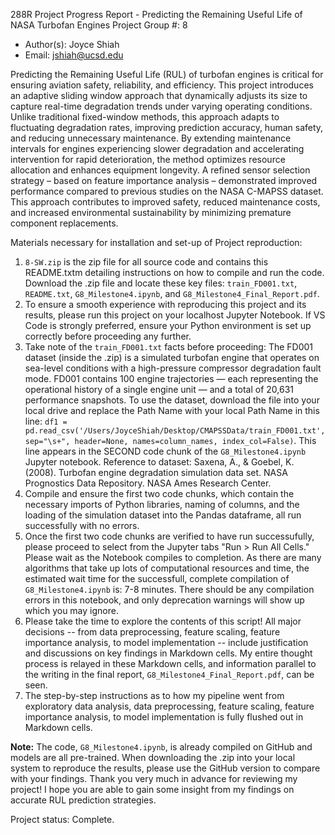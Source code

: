 288R Project Progress Report - Predicting the Remaining Useful Life of NASA Turbofan Engines 
Project Group #: 8 
- Author(s): Joyce Shiah 
- Email: jshiah@ucsd.edu


Predicting the Remaining Useful Life (RUL) of turbofan engines is critical for ensuring aviation safety, reliability, and efficiency. This project introduces an adaptive sliding window approach that dynamically adjusts its size to capture real-time degradation trends under varying operating conditions. Unlike traditional fixed-window methods, this approach adapts to fluctuating degradation rates, improving prediction accuracy, human safety, and reducing unnecessary maintenance. By extending maintenance intervals for engines experiencing slower degradation and accelerating intervention for rapid deterioration, the method optimizes resource allocation and enhances equipment longevity. A refined sensor selection strategy – based on feature importance analysis – demonstrated improved performance compared to previous studies on the NASA C-MAPSS dataset. This approach contributes to improved safety, reduced maintenance costs, and increased environmental sustainability by minimizing premature component replacements.

Materials necessary for installation and set-up of Project reproduction:
1. `8-SW.zip` is the zip file for all source code and contains this README.txtm detailing instructions on how to compile and run the code. Download the .zip file and locate these key files: `train_FD001.txt`, `README.txt`, `G8_Milestone4.ipynb`, and `G8_Milestone4_Final_Report.pdf`.
2. To ensure a smooth experience with reproducing this project and its results, please run this project on your localhost Jupyter Notebook. If VS Code is strongly preferred, ensure your Python environment is set up correctly before proceeding any further. 
3. Take note of the `train_FD001.txt` facts before proceeding: The FD001 dataset (inside the .zip) is a simulated turbofan engine that operates on sea-level conditions with a high-pressure compressor degradation fault mode. FD001 contains 100 engine trajectories — each representing the operational history of a single engine unit — and a total of 20,631 performance snapshots. To use the dataset, download the file into your local drive and replace the Path Name with your local Path Name in this line: `df1 = pd.read_csv('/Users/JoyceShiah/Desktop/CMAPSSData/train_FD001.txt', sep="\s+", header=None, names=column_names, index_col=False)`. This line appears in the SECOND code chunk of the `G8_Milestone4.ipynb` Jupyter notebook.
Reference to dataset:
Saxena, A., & Goebel, K. (2008). Turbofan engine degradation simulation data set. NASA Prognostics Data Repository. NASA Ames Research Center.
4. Compile and ensure the first two code chunks, which contain the necessary imports of Python libraries, naming of columns, and the loading of the simulation dataset into the Pandas dataframe, all run successfully with no errors.
5. Once the first two code chunks are verified to have run successufully, please proceed to select from the Jupyter tabs "Run > Run All Cells." Please wait as the Notebook compiles to completion. As there are many algorithms that take up lots of computational resources and time, the estimated wait time for the successfull, complete compilation of `G8_Milestone4.ipynb` is: 7-8 minutes. There should be any compilation errors in this notebook, and only deprecation warnings will show up which you may ignore.
6. Please take the time to explore the contents of this script! All major decisions -- from data preprocessing, feature scaling, feature importance analysis, to model implementation -- include justification and discussions on key findings in Markdown cells. My entire thought process is relayed in these Markdown cells, and information parallel to the writing in the final report, `G8_Milestone4_Final_Report.pdf`, can be seen.
7. The step-by-step instructions as to how my pipeline went from exploratory data analysis, data preprocessing, feature scaling, feature importance analysis, to model implementation is fully flushed out in Markdown cells.

**Note:** The code, `G8_Milestone4.ipynb`, is already compiled on GitHub and models are all pre-trained. When downloading the .zip into your local system to reproduce the results, please use the GitHub version to compare with your findings.
Thank you very much in advance for reviewing my project! I hope you are able to gain some insight from my findings on accurate RUL prediction strategies.

Project status: Complete.


